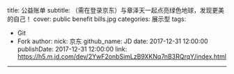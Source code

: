 title: 公益账单
subtitle: （需在登录京东）与章泽天一起点亮绿色地球，发现更美的自己！
cover: public benefit bills.jpg
categories: 展示型
tags:
  - Git
  - Fork
author:
  nick: 京东
  github_name: JD
date: 2017-12-31 12:00:00
publishDate: 2017-12-31 12:00:00
link: https://h5.m.jd.com/dev/2YwF2onbSimLzB9XKNq7nB3RQrqY/index.html
---
